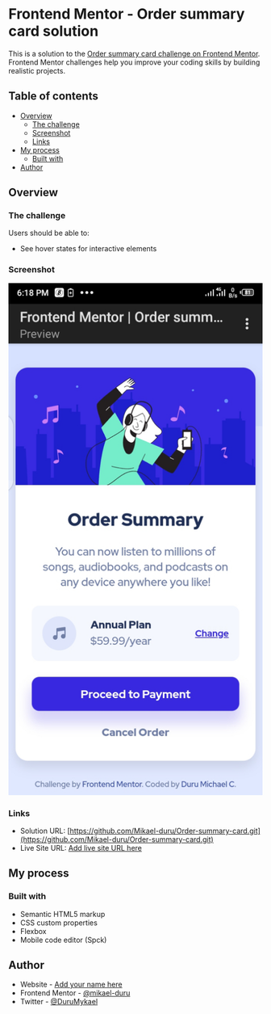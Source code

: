 # Frontend Mentor - Order summary card solution

This is a solution to the [Order summary card challenge on Frontend Mentor](https://www.frontendmentor.io/challenges/order-summary-component-QlPmajDUj). Frontend Mentor challenges help you improve your coding skills by building realistic projects. 

## Table of contents

- [Overview](#overview)
  - [The challenge](#the-challenge)
  - [Screenshot](#screenshot)
  - [Links](#links)
- [My process](#my-process)
  - [Built with](#built-with)
- [Author](#author)

## Overview

### The challenge

Users should be able to:

- See hover states for interactive elements

### Screenshot

![Solution Screenshot](./screenshot.png)

### Links

- Solution URL: [https://github.com/Mikael-duru/Order-summary-card.git](https://github.com/Mikael-duru/Order-summary-card.git)
- Live Site URL: [Add live site URL here](https://your-live-site-url.com)

## My process

### Built with

- Semantic HTML5 markup
- CSS custom properties
- Flexbox
- Mobile code editor (Spck)

## Author

- Website - [Add your name here](https://www.your-site.com)
- Frontend Mentor - [@mikael-duru](https://www.frontendmentor.io/profile/mikael-duru)
- Twitter - [@DuruMykael](https://www.twitter.com/DuruMykael)

